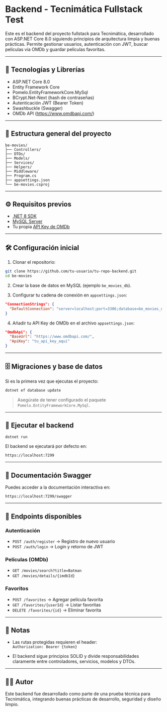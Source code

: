 # Backend - Tecnimática Fullstack Test

Este es el backend del proyecto fullstack para Tecnimática, desarrollado con ASP.NET Core 8.0 siguiendo principios de arquitectura limpia y buenas prácticas. Permite gestionar usuarios, autenticación con JWT, buscar películas vía OMDb y guardar películas favoritas.

---

## 🧱 Tecnologías y Librerías

- ASP.NET Core 8.0
- Entity Framework Core
- Pomelo.EntityFrameworkCore.MySql
- BCrypt.Net-Next (hash de contraseñas)
- Autenticación JWT (Bearer Token)
- Swashbuckle (Swagger)
- OMDb API (https://www.omdbapi.com/)

---

## 📁 Estructura general del proyecto

```
be-movies/
├── Controllers/
├── DTOs/
├── Models/
├── Services/
├── Helpers/
├── Middleware/
├── Program.cs
├── appsettings.json
└── be-movies.csproj
```

---

## ⚙️ Requisitos previos

- [.NET 8 SDK](https://dotnet.microsoft.com/en-us/download/dotnet/8.0)
- [MySQL Server](https://dev.mysql.com/downloads/)
- Tu propia [API Key de OMDb](https://www.omdbapi.com/apikey.aspx)

---

## 🛠️ Configuración inicial

1. Clonar el repositorio:

```bash
git clone https://github.com/tu-usuario/tu-repo-backend.git
cd be-movies
```

2. Crear la base de datos en MySQL (ejemplo `be_movies_db`).

3. Configurar tu cadena de conexión en `appsettings.json`:

```json
"ConnectionStrings": {
  "DefaultConnection": "server=localhost;port=3306;database=be_movies_db;user=root;password=tu_password"
}
```

4. Añadir tu API Key de OMDb en el archivo `appsettings.json`:

```json
"OmdbApi": {
  "BaseUrl": "https://www.omdbapi.com/",
  "ApiKey": "tu_api_key_aqui"
}
```

---

## 🗄️ Migraciones y base de datos

Si es la primera vez que ejecutas el proyecto:

```bash
dotnet ef database update
```

> Asegúrate de tener configurado el paquete `Pomelo.EntityFrameworkCore.MySql`.

---

## 🚀 Ejecutar el backend

```bash
dotnet run
```

El backend se ejecutará por defecto en:

```
https://localhost:7299
```

---

## 🧪 Documentación Swagger

Puedes acceder a la documentación interactiva en:

```
https://localhost:7299/swagger
```

---

## 🔐 Endpoints disponibles

### Autenticación

- `POST /auth/register` → Registro de nuevo usuario
- `POST /auth/login` → Login y retorno de JWT

### Películas (OMDb)

- `GET /movies/search?title=Batman`
- `GET /movies/details/{imdbId}`

### Favoritos

- `POST /favorites` → Agregar película favorita
- `GET /favorites/{userId}` → Listar favoritas
- `DELETE /favorites/{id}` → Eliminar favorita

---

## 🧾 Notas

- Las rutas protegidas requieren el header:  
  `Authorization: Bearer {token}`

- El backend sigue principios SOLID y divide responsabilidades claramente entre controladores, servicios, modelos y DTOs.

---

## 🧑‍💻 Autor

Este backend fue desarrollado como parte de una prueba técnica para Tecnimática, integrando buenas prácticas de desarrollo, seguridad y diseño limpio.
